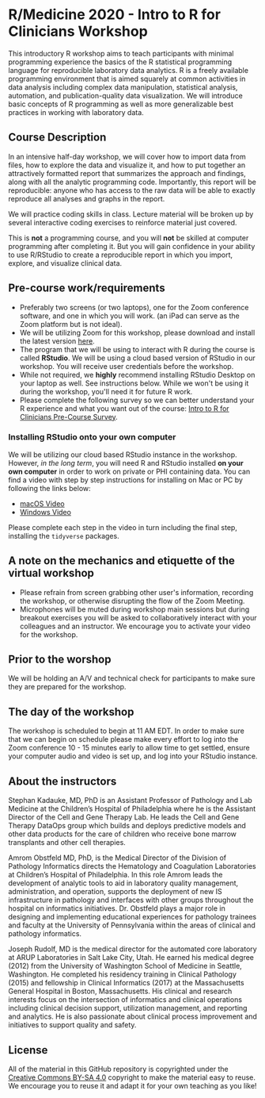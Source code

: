# R/Medicine 2020 - Intro to R for Clinicians Workshop

This introductory R workshop aims to teach participants with minimal programming experience the basics of the R statistical programming language for reproducible laboratory data analytics. R is a freely available programming environment that is aimed squarely at common activities in data analysis including complex data manipulation, statistical analysis, automation, and publication-quality data visualization. We will introduce basic concepts of R programming as well as more generalizable best practices in working with laboratory data. 
 

## Course Description

In an intensive half-day workshop, we will cover how to import data from files, how to explore the data and visualize it, and how to put together an attractively formatted report that summarizes the approach and findings, along with all the analytic programming code. Importantly, this report will be reproducible: anyone who has access to the raw data will be able to exactly reproduce all analyses and graphs in the report.

We will practice coding skills in class. Lecture material will be broken up by several interactive coding exercises to reinforce material just covered. 

This is **not** a programming course, and you will **not** be skilled at computer programming after completing it. But you will gain confidence in your ability to use R/RStudio to create a reproducible report in which you import, explore, and visualize clinical data. 


## Pre-course work/requirements

- Preferably two screens (or two laptops), one for the Zoom conference software, and one in which you will work. (an iPad can serve as the Zoom platform but is not ideal). 
- We will be utilizing Zoom for this workshop, please download and install the latest version [here](https://zoom.us/download).
- The program that we will be using to interact with R during the course is called **RStudio**. We will be using a cloud based version of RStudio in our workshop. You will receive user credentials before the workshop.
- While not required, we **highly** recommend installing RStudio Desktop on your laptop as well. See instructions below. While we won't be using it during the workshop, you'll need it for future R work.
- Please complete the following survey so we can better understand your R experience and what you want out of the course: [Intro to R for Clinicians Pre-Course Survey]().


### Installing RStudio onto your own computer

We will be utilizing our cloud based RStudio instance in the workshop. However, _in the long term_, you will need R and RStudio installed **on your own computer** in order to work on private or PHI containing data. You can find a video with step by step instructions for installing on Mac or PC by following the links below:

- [macOS Video](https://www.youtube.com/watch?v=GM88tYlEy_g) 
- [Windows Video](https://www.youtube.com/watch?v=JRKmZK5-6aE)

Please complete each step in the video in turn including the final step, installing the `tidyverse` packages.


## A note on the mechanics and etiquette of the virtual workshop

* Please refrain from screen grabbing other user's information, recording the workshop, or otherwise disrupting the flow of the Zoom Meeting.
* Microphones will be muted during workshop main sessions but during breakout exercises you will be asked to collaboratively interact with your colleagues and an instructor. We encourage you to activate your video for the workshop. 
 
## Prior to the worshop

We will be holding an A/V and technical check for participants to make sure they are prepared for the workshop. 


## The day of the workshop

The workshop is scheduled to begin at 11 AM EDT. In order to make sure that we can begin on schedule please make every effort to log into the Zoom conference 10 - 15 minutes early to allow time to get settled, ensure your computer audio and video is set up, and log into your RStudio instance.


## About the instructors

Stephan Kadauke, MD, PhD is an Assistant Professor of Pathology and Lab Medicine at the Children’s Hospital of Philadelphia where he is the Assistant Director of the Cell and Gene Therapy Lab. He leads the Cell and Gene Therapy DataOps group which builds and deploys predictive models and other data products for the care of children who receive bone marrow transplants and other cell therapies. 

Amrom Obstfeld MD, PhD, is the Medical Director of the Division of Pathology Informatics directs the Hematology and Coagulation Laboratories at Children’s Hospital of Philadelphia. In this role Amrom leads the development of analytic tools to aid in laboratory quality management, administration, and operation, supports the deployment of new IS infrastructure in pathology and interfaces with other groups throughout the hospital on informatics initiatives. Dr. Obstfeld plays a major role in designing and implementing educational experiences for pathology trainees and faculty at the University of Pennsylvania within the areas of clinical and pathology informatics. 

Joseph Rudolf, MD is the medical director for the automated core laboratory at ARUP Laboratories in Salt Lake City, Utah. He earned his medical degree (2012) from the University of Washington School of Medicine in Seattle, Washington. He completed his residency training in Clinical Pathology (2015) and fellowship in Clinical Informatics (2017) at the Massachusetts General Hospital in Boston, Massachusetts. His clinical and research interests focus on the intersection of informatics and clinical operations including clinical decision support, utilization management, and reporting and analytics. He is also passionate about clinical process improvement and initiatives to support quality and safety.


## License

All of the material in this GitHub repository is copyrighted under the [Creative Commons BY-SA 4.0](https://creativecommons.org/licenses/by-sa/4.0/) copyright to make the material easy to reuse. We encourage you to reuse it and adapt it for your own teaching as you like!
